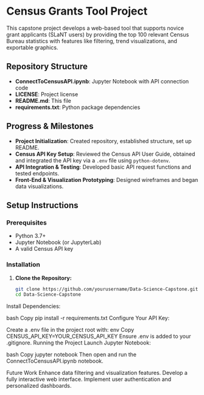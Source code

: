 # Census Grants Tool Project

This capstone project develops a web-based tool that supports novice grant applicants (SLaNT users) by providing the top 100 relevant Census Bureau statistics with features like filtering, trend visualizations, and exportable graphics.

## Repository Structure

- **ConnectToCensusAPI.ipynb**: Jupyter Notebook with API connection code
- **LICENSE**: Project license
- **README.md**: This file
- **requirements.txt**: Python package dependencies

## Progress & Milestones

- **Project Initialization**: Created repository, established structure, set up README.
- **Census API Key Setup**: Reviewed the Census API User Guide, obtained and integrated the API key via a `.env` file using `python-dotenv`.
- **API Integration & Testing**: Developed basic API request functions and tested endpoints.
- **Front-End & Visualization Prototyping**: Designed wireframes and began data visualizations.

## Setup Instructions

### Prerequisites

- Python 3.7+
- Jupyter Notebook (or JupyterLab)
- A valid Census API key

### Installation

1. **Clone the Repository:**
   ```bash
   git clone https://github.com/yourusername/Data-Science-Capstone.git
   cd Data-Science-Capstone
Install Dependencies:

bash
Copy
pip install -r requirements.txt
Configure Your API Key:

Create a .env file in the project root with:
env
Copy
CENSUS_API_KEY=YOUR_CENSUS_API_KEY
Ensure .env is added to your .gitignore.
Running the Project
Launch Jupyter Notebook:

bash
Copy
jupyter notebook
Then open and run the ConnectToCensusAPI.ipynb notebook.

Future Work
Enhance data filtering and visualization features.
Develop a fully interactive web interface.
Implement user authentication and personalized dashboards.
